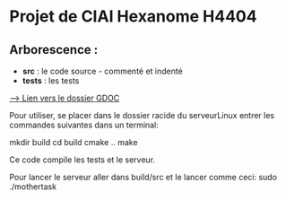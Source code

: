 Projet de CIAI Hexanome H4404
==============

Arborescence :
--------------

 * **src** : le code source - commenté et indenté
 * **tests** : les tests

[--> Lien vers le dossier GDOC](https://drive.google.com/#folders/0B5UBwj2NuT59ZnNoQ3FaMFZka0E)


Pour utiliser, se placer dans le dossier racide du serveurLinux
entrer les commandes suivantes dans un terminal:
 
mkdir build 
cd build
cmake ..
make

Ce code compile les tests et le serveur.

Pour lancer le serveur aller dans build/src et le lancer comme ceci:
sudo ./mothertask

